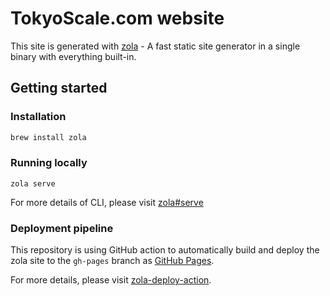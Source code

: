 # TokyoScale.com website

This site is generated with [zola] - A fast static site generator in a single binary with everything built-in.

## Getting started


### Installation
```bash
brew install zola
```

### Running locally
```base
zola serve
```
For more details of CLI, please visit [zola#serve]

### Deployment pipeline

This repository is using GitHub action to automatically build and deploy the zola site to the `gh-pages` branch as [GitHub Pages].

For more details, please visit [zola-deploy-action].

[Github Pages]:https://pages.github.com/
[zola]:https://www.getzola.org/
[zola#serve]:https://www.getzola.org/documentation/getting-started/cli-usage/#serve
[zola-deploy-action]:https://github.com/shalzz/zola-deploy-action
